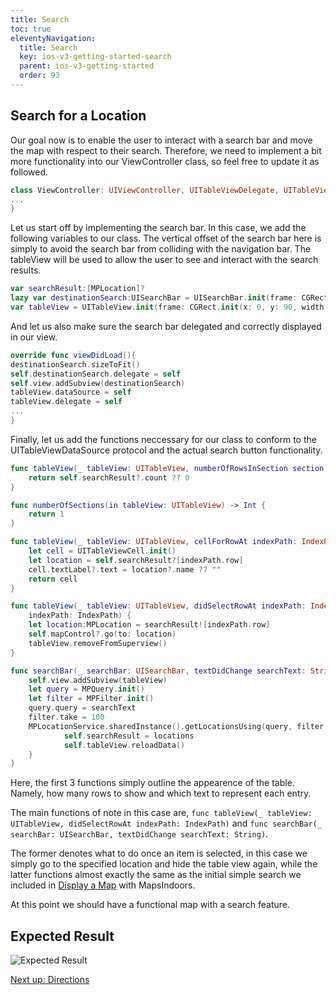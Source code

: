 ```yaml
---
title: Search
toc: true
eleventyNavigation:
  title: Search
  key: ios-v3-getting-started-search
  parent: ios-v3-getting-started
  order: 93
---
```


## Search for a Location
Our goal now is to enable the user to interact with a search bar and move the map with respect to their search. Therefore, we need to implement a bit more functionality into our ViewController class, so feel free to update it as followed.

```swift
class ViewController: UIViewController, UITableViewDelegate, UITableViewDataSource, UISearchBarDelegate {
...
}
```

Let us start off by implementing the search bar. In this case, we add the following variables to our class. The vertical offset of the search bar here is simply to avoid the search bar from colliding with the navigation bar. The tableView will be used to allow the user to see and interact with the search results.

```swift
var searchResult:[MPLocation]?
lazy var destinationSearch:UISearchBar = UISearchBar.init(frame: CGRect.init(x: 0, y: 40, width: 0, height: 0))
var tableView = UITableView.init(frame: CGRect.init(x: 0, y: 90, width: UIScreen.main.bounds.width, height: UIScreen.main.bounds.height))
```

And let us also make sure the search bar delegated and correctly displayed in our view.

```swift
override func viewDidLoad(){
destinationSearch.sizeToFit()
self.destinationSearch.delegate = self
self.view.addSubview(destinationSearch)
tableView.dataSource = self
tableView.delegate = self
...
}
```

Finally, let us add the functions neccessary for our class to conform to the UITableViewDataSource protocol and the actual search button functionality.

```swift
func tableView(_ tableView: UITableView, numberOfRowsInSection section: Int) -> Int {
    return self.searchResult?.count ?? 0
}

func numberOfSections(in tableView: UITableView) -> Int {
    return 1
}

func tableView(_ tableView: UITableView, cellForRowAt indexPath: IndexPath) -> UITableViewCell {
    let cell = UITableViewCell.init()
    let location = self.searchResult?[indexPath.row]
    cell.textLabel?.text = location?.name ?? ""
    return cell
}

func tableView(_ tableView: UITableView, didSelectRowAt indexPath: IndexPath) {
    indexPath: IndexPath) {
    let location:MPLocation = searchResult![indexPath.row]
    self.mapControl?.go(to: location)
    tableView.removeFromSuperview()
}

func searchBar(_ searchBar: UISearchBar, textDidChange searchText: String) {
    self.view.addSubview(tableView)
    let query = MPQuery.init()
    let filter = MPFilter.init()
    query.query = searchText
    filter.take = 100
    MPLocationService.sharedInstance().getLocationsUsing(query, filter: filter) { (locations, error) in
            self.searchResult = locations
            self.tableView.reloadData()
    }
}
```

Here, the first 3 functions simply outline the appearence of the table. Namely, how many rows to show and which text to represent each entry. 

The main functions of note in this case are, `func tableView(_ tableView: UITableView, didSelectRowAt indexPath: IndexPath)` and `func searchBar(_ searchBar: UISearchBar, textDidChange searchText: String)`. 

The former denotes what to do once an item is selected, in this case we simply go to the specified location and hide the table view again, while the latter functions almost exactly the same as the initial simple search we included in [Display a Map](https://docs.mapsindoors.com/ios/v3/getting-started/display-a-map/) with MapsIndoors. 

At this point we should have a functional map with a search feature.

## Expected Result

![Expected Result](/assets/ios/getting-started/er_search.gif)

<p class="next-article"><a class="mi-button mi-button--outline" href="{{ site.url }}/ios/v3/getting-started/directions/">Next up: Directions</a></p>
